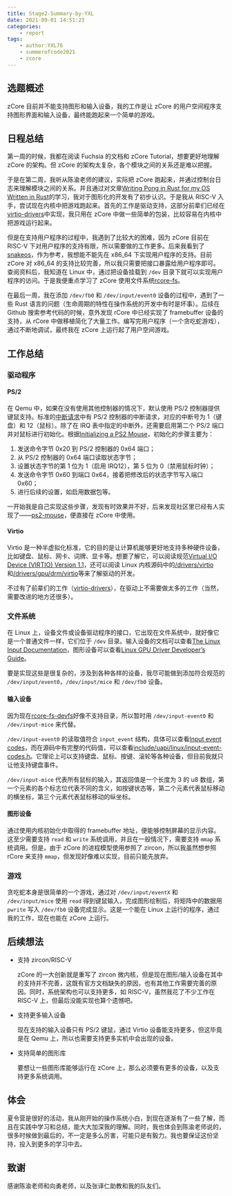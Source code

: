 ```yaml
---
title: Stage2-Summary-by-YXL
date: 2021-09-01 14:51:23
categories:
	- report
tags:
	- author:YXL76
	- summerofcode2021
	- zcore
---
```


## 选题概述

zCore 目前并不能支持图形和输入设备，我的工作是让 zCore 的用户空间程序支持图形界面和输入设备，最终能跑起来一个简单的游戏。

<!-- more -->

## 日程总结

第一周的时候，我都在阅读 Fuchsia 的文档和 zCore Tutorial，想要更好地理解 zCore 的架构。但 zCore 的架构太复杂，各个模块之间的关系还是难以把握。

于是在第二周，我听从陈渝老师的建议，实际把 zCore 跑起来，并通过控制台日志来理解模块之间的关系。并且通过对文章[Writing Pong in Rust for my OS Written in Rust](https://blog.stephenmarz.com/2021/02/22/writing-pong-in-rust/)的学习，我对于图形化的开发有了初步认识。于是我从 RISC-V 入手，尝试现在内核中把游戏跑起来。首先的工作是驱动支持，这部分前辈们已经在[virtio-drivers](https://github.com/rcore-os/virtio-drivers)中实现，我只用在 zCore 中做一些简单的包装，比较容易在内核中把游戏运行起来。

但是在支持用户程序的过程中，我遇到了比较大的困难，因为 zCore 目前在 RISC-V 下对用户程序的支持有限，所以需要做的工作更多。后来我看到了[snakeos](https://github.com/trusch/snakeos)，作为参考，我想能不能先在 x86_64 下实现用户程序的支持。目前 zCore 对 x86_64 的支持比较完善，所以我只需要把接口暴露给用户程序即可。查阅资料后，我知道在 Linux 中，通过把设备挂载到 `/dev` 目录下就可以实现用户程序的访问。于是我便重点学习了 zCore 使用文件系统[rcore-fs](https://github.com/rcore-os/rcore-fs)。

在最后一周，我在添加 `/dev/fb0` 和 `/dev/input/event0` 设备的过程中，遇到了一些 Rust 语言的问题（生命周期的特性在操作系统的开发中有时是坏事）。后续在 Github 搜索参考代码的时候，意外发现 rCore 中已经实现了 framebuffer 设备的支持，从 rCore 中做移植简化了大量工作。编写完用户程序（一个贪吃蛇游戏），通过不断地调试，最终我在 zCore 上运行起了用户空间游戏。

## 工作总结

### 驱动程序

#### PS/2

在 Qemu 中，如果在没有使用其他控制器的情况下，默认使用 PS/2 控制器提供键鼠支持。标准的[中断请求](https://wiki.osdev.org/Interrupts#Standard_ISA_IRQs)中有 PS/2 控制器的中断请求，对应的中断号为 1（键盘）和 12（鼠标）。除了在 IRQ 表中指定的中断外，还需要启用第二个 PS/2 端口并对鼠标进行初始化。根据[Initializing a PS2 Mouse](https://wiki.osdev.org/Mouse_Input#Initializing_a_PS2_Mouse)，初始化的步骤主要为：

1. 发送命令字节 0x20 到 PS/2 控制器的 0x64 端口；
2. 从 PS/2 控制器的 0x64 端口读取状态字节；
3. 设置状态字节的第 1 位为 1（启用 IRQ12），第 5 位为 0（禁用鼠标时钟）；
4. 发送命令字节 0x60 到端口 0x64，接着把修改后的状态字节写入端口 0x60；
5. 进行后续的设置，如启用数据包等。

一开始我是自己实现这些步骤，发现有时效果并不好，后来发现社区里已经有人实现了——[ps2-mouse](https://github.com/rust-osdev/ps2-mouse)，便直接在 zCore 中使用。

#### Virtio

Virtio 是一种半虚拟化标准，它的目的是让计算机能够更好地支持多种硬件设备，比如键盘、鼠标、网卡、词牌、显卡等。想要了解它，可以阅读规范[Virtual I/O Device (VIRTIO) Version 1.1](https://docs.oasis-open.org/virtio/virtio/v1.1/virtio-v1.1.html)，还可以阅读 Linux 内核源码中的[/drivers/virtio](https://elixir.bootlin.com/linux/latest/source/drivers/virtio)和[/drivers/gpu/drm/virtio](https://elixir.bootlin.com/linux/latest/source/drivers/gpu/drm/virtio)等来了解驱动的开发。

不过有了前辈们的工作（[virtio-drivers](https://github.com/rcore-os/virtio-drivers)），在驱动上不需要做太多的工作（当然，需要改进的地方还很多）。

### 文件系统

在 Linux 上，设备文件或设备驱动程序的接口，它出现在文件系统中，就好像它是一个普通文件一样，它们位于 `/dev` 目录。输入设备的文档可以查看[The Linux Input Documentation](https://www.kernel.org/doc/html/latest/input/index.html)，图形设备可以查看[Linux GPU Driver Developer’s Guide](https://www.kernel.org/doc/html/latest/gpu/index.html)。

要是实现这些是很复杂的，涉及到各种各样的设备，我尽可能做到添加符合规范的 `/dev/input/event0`，`/dev/input/mice` 和 `/dev/fb0` 设备。

#### 输入设备

因为现在[rcore-fs-devfs](https://github.com/rcore-os/rcore-fs/tree/master/rcore-fs-devfs)好像不支持目录，所以暂时用 `/dev/input-event0` 和 `/dev/input-mice` 来代替。

`/dev/input-event0` 的读取值符合 `input_event` 结构，具体可以查看[Input event codes](https://www.kernel.org/doc/html/latest/input/event-codes.html)，而在源码中有完整的代码值，可以查看[include/uapi/linux/input-event-codes.h](https://elixir.bootlin.com/linux/latest/source/include/uapi/linux/input-event-codes.h)。它理论上可以支持键盘、鼠标、按键、滚轮等各种设备，但目前我就只让他支持键盘事件。

`/dev/input-mice` 代表所有鼠标的输入，其返回值是一个长度为 3 的 u8 数组，第一个元素的各个标志位代表不同的含义，如按键状态等，第二个元素代表鼠标移动的横坐标，第三个元素代表鼠标移动的纵坐标。

#### 图形设备

通过使用内核初始化中取得的 framebuffer 地址，便能够控制屏幕的显示内容。这至少需要支持 `read` 和 `write` 系统调用，并且在一般情况下，需要支持 `mmap` 系统调用。但是，由于 zCore 的进程模型使用参照了 zircon，所以我虽然想参照 rCore 来支持 `mmap`，但发现好像难以实现，目前只能先放弃。

### 游戏

贪吃蛇本身是很简单的一个游戏，通过对 `/dev/input/eventX` 和 `/dev/input/mice` 使用 `read` 得到键鼠输入，完成图形绘制后，将矩阵中的数据用 `pwrite` 写入 `/dev/fb0` 设备完成显示。这是一个能在 Linux 上运行的程序，通过我的工作，现在也能在 zCore 上运行。

## 后续想法

- 支持 zircon/RISC-V

  zCore 的一大创新就是重写了 zircon 微内核，但是现在图形/输入设备在其中的支持并不完善，这既有官方文档缺失的原因，也有其他工作需要完善的原因。同时，系统架构也可以支持更多，如 RISC-V，虽然我花了不少工作在 RISC-V 上，但最后没能实现也算个遗憾吧。

- 支持更多输入设备

  现在支持的输入设备只有 PS/2 键鼠，通过 Virtio 设备能支持更多，但这毕竟是在 Qemu 上，所以也需要支持更多实机中会出现的设备。

- 支持简单的图形库

  要想让一些图形库能够运行在 zCore 上，那么必须要有更多的设备，以及支持更多系统调用。

## 体会

夏令营是很好的活动，我从刚开始的操作系统小白，到现在逐渐有了一些了解，而且在实践中学习和总结，能大大加深我的理解。同时，我也体会到陈渝老师说的，很多时候做到最后的，不一定是多么厉害，可能只是有毅力。我也要保证这份坚持，投入到更多的学习中去。

## 致谢

感谢陈渝老师和向勇老师，以及张译仁助教和我的队友们。
